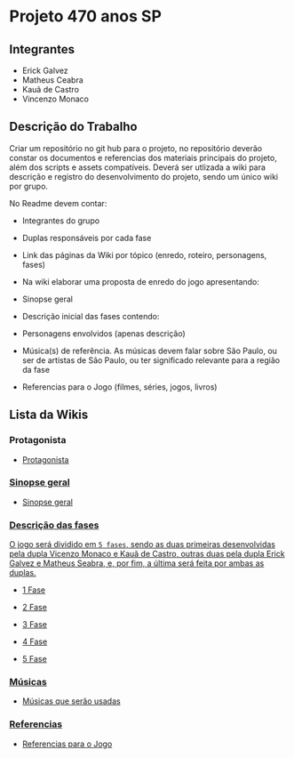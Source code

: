 # Projeto 470 anos SP

## Integrantes

* Erick Galvez
* Matheus Ceabra
* Kauã de Castro
* Vincenzo Monaco

## Descrição do Trabalho
Criar um repositório no git hub para o projeto, no repositório deverão constar os documentos e referencias dos materiais principais do projeto, além dos scripts e assets compatíveis. Deverá ser utlizada a wiki para descrição e registro do desenvolvimento do projeto, sendo um único wiki por grupo.

No Readme devem contar:

* Integrantes do grupo

* Duplas responsáveis por cada fase

* Link das páginas da Wiki por tópico (enredo, roteiro, personagens, fases)

* Na wiki elaborar uma proposta de enredo do jogo apresentando:

* Sinopse geral

* Descrição inicial das fases contendo:

* Personagens envolvidos (apenas descrição)

* Música(s) de referência. As músicas devem falar sobre São Paulo, ou ser de artistas de São Paulo, ou ter significado relevante para a região da fase

* Referencias para o Jogo (filmes, séries, jogos, livros)

## Lista da Wikis

### Protagonista

* <a href = https://github.com/VincenMonaco/470-jogo/wiki/Protagonista> Protagonista

### Sinopse geral
* <a href = https://github.com/VincenMonaco/470-jogo/wiki/Sinopse> Sinopse geral

### Descrição das fases 

O jogo será dividido em `5 fases`, sendo as duas primeiras desenvolvidas pela dupla Vicenzo Monaco e Kauã de Castro, outras duas pela dupla Erick Galvez e Matheus Seabra, e, por fim, a última será feita por ambas as duplas.

*  <a href = https://github.com/VincenMonaco/470-jogo/wiki/Fase-1> 1 Fase 

*  <a href = https://github.com/VincenMonaco/470-jogo/wiki/Fase-2> 2 Fase 

*  <a href = https://github.com/VincenMonaco/470-jogo/wiki/Fase-3> 3 Fase

*  <a href =https://github.com/VincenMonaco/470-jogo/wiki/Fase-4> 4 Fase 

*  <a href = https://github.com/VincenMonaco/470-jogo/wiki/Fase-5> 5 Fase 


### Músicas
* <a href = https://github.com/VincenMonaco/470-jogo/wiki/M%C3%BAsicas-que-ser%C3%A3o-usadas> Músicas que serão usadas

### Referencias
* <a href = https://github.com/VincenMonaco/470-jogo/wiki/Referencias-para-o-Jogo> Referencias para o Jogo

